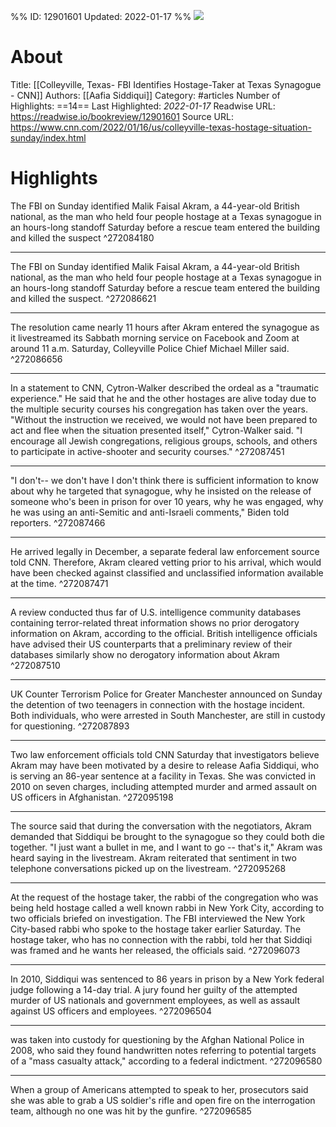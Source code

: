 %%
ID: 12901601
Updated: 2022-01-17
%%
![](https://readwise-assets.s3.amazonaws.com/static/images/article4.6bc1851654a0.png)

# About
Title: [[Colleyville, Texas- FBI Identifies Hostage-Taker at Texas Synagogue - CNN]]
Authors: [[Aafia Siddiqui]]
Category: #articles
Number of Highlights: ==14==
Last Highlighted: *2022-01-17*
Readwise URL: https://readwise.io/bookreview/12901601
Source URL: https://www.cnn.com/2022/01/16/us/colleyville-texas-hostage-situation-sunday/index.html


# Highlights 
The FBI on Sunday identified Malik Faisal Akram, a 44-year-old British national, as the man who held four people hostage at a Texas synagogue in an hours-long standoff Saturday before a rescue team entered the building and killed the suspect  ^272084180

---

The FBI on Sunday identified Malik Faisal Akram, a 44-year-old British national, as the man who held four people hostage at a Texas synagogue in an hours-long standoff Saturday before a rescue team entered the building and killed the suspect.  ^272086621

---

The resolution came nearly 11 hours after Akram entered the synagogue as it livestreamed its Sabbath morning service on Facebook and Zoom at around 11 a.m. Saturday, Colleyville Police Chief Michael Miller said.  ^272086656

---

In a statement to CNN, Cytron-Walker described the ordeal as a "traumatic experience." He said that he and the other hostages are alive today due to the multiple security courses his congregation has taken over the years. "Without the instruction we received, we would not have been prepared to act and flee when the situation presented itself," Cytron-Walker said. "I encourage all Jewish congregations, religious groups, schools, and others to participate in active-shooter and security courses."  ^272087451

---

"I don't-- we don't have I don't think there is sufficient information to know about why he targeted that synagogue, why he insisted on the release of someone who's been in prison for over 10 years, why he was engaged, why he was using an anti-Semitic and anti-Israeli comments," Biden told reporters.  ^272087466

---

He arrived legally in December, a separate federal law enforcement source told CNN. Therefore, Akram cleared vetting prior to his arrival, which would have been checked against classified and unclassified information available at the time.  ^272087471

---

A review conducted thus far of U.S. intelligence community databases containing terror-related threat information shows no prior derogatory information on Akram, according to the official. British intelligence officials have advised their US counterparts that a preliminary review of their databases similarly show no derogatory information about Akram  ^272087510

---

UK Counter Terrorism Police for Greater Manchester announced on Sunday the detention of two teenagers in connection with the hostage incident. Both individuals, who were arrested in South Manchester, are still in custody for questioning.  ^272087893

---

Two law enforcement officials told CNN Saturday that investigators believe Akram may have been motivated by a desire to release Aafia Siddiqui, who is serving an 86-year sentence at a facility in Texas. She was convicted in 2010 on seven charges, including attempted murder and armed assault on US officers in Afghanistan.  ^272095198

---

The source said that during the conversation with the negotiators, Akram demanded that Siddiqui be brought to the synagogue so they could both die together. "I just want a bullet in me, and I want to go -- that's it," Akram was heard saying in the livestream. Akram reiterated that sentiment in two telephone conversations picked up on the livestream.  ^272095268

---

At the request of the hostage taker, the rabbi of the congregation who was being held hostage called a well known rabbi in New York City, according to two officials briefed on investigation. The FBI interviewed the New York City-based rabbi who spoke to the hostage taker earlier Saturday. The hostage taker, who has no connection with the rabbi, told her that Siddiqi was framed and he wants her released, the officials said.  ^272096073

---

In 2010, Siddiqui was sentenced to 86 years in prison by a New York federal judge following a 14-day trial. A jury found her guilty of the attempted murder of US nationals and government employees, as well as assault against US officers and employees.  ^272096504

---

was taken into custody for questioning by the Afghan National Police in 2008, who said they found handwritten notes referring to potential targets of a "mass casualty attack," according to a federal indictment.  ^272096580

---

When a group of Americans attempted to speak to her, prosecutors said she was able to grab a US soldier's rifle and open fire on the interrogation team, although no one was hit by the gunfire.  ^272096585

